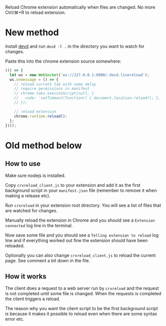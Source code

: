 
Reload Chrome extension automatically when files are changed.
No more Ctrl/⌘+R to reload extension.

# New method

Install [devd](https://github.com/cortesi/devd) and run `devd -l .` in the directory you want to watch for changes.

Paste this into the chrome extension source somewhere:

```javascript
(() => {
  let ws = new WebSocket('ws://127.0.0.1:8000/.devd.livereload');
  ws.onmessage = () => {
    // reload current tab with some delay
    // require permissions in manifest
    // chrome.tabs.executeScript(null, {
    //   code: 'setTimeout(function() { document.location.reload(); }, 200);'
    // });

    // reload extension
    chrome.runtime.reload();
  };
})();
```


# Old method below

## How to use

Make sure nodejs is installed.

Copy `crxreload_client.js` to your extension and add it as the first
background script in your `manifest.json` file (remember to remove it
when making a release etc).

Run `crxreload` in your extension root directory. You will see a list of
files that are watched for changes.

Manually reload the extension in Chrome and you should see a
`Extension connected` log line in the terminal.

Now save some file and you should see a `Telling extension to reload`
log line and if everything worked out fine the extension should have
been reloaded.

Optionally you can also change `crxreload_client.js` to reload the current
page. See comment a bit down in the file.

## How it works

The client does a request to a web server run by `crxreload` and the
request is not completed until some file is changed. When the requests
is completed the client triggers a reload.

The reason why you want the client script to be the first background
script is because it makes it possible to reload even when there are
some syntax error etc.

